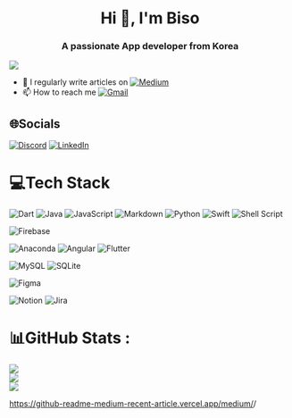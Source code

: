 <h1 align="center">Hi 👋, I'm Biso</h1>

<h3 align="center">A passionate App developer from Korea</h3>

![](https://quotes-github-readme.vercel.app/api?type=horizontal&theme=gruvbox)

- 📝 I regularly write articles on [![Medium](https://img.shields.io/badge/Medium-12100E?logo=medium&logoColor=white)](https://medium.com/@lbiso) 
- 📫 How to reach me [![Gmail](https://img.shields.io/badge/Gmail-D14836?logo=gmail&logoColor=white)](mailto:bisor0627@gmail.com)
<!--
- 🔭 I’m currently working on **DingdongU**
- 🌱 I’m currently learning ...
- 💬 Ask me about ...
- 👯 I’m looking to collaborate on ...
- 🤔 I’m looking for help with ...
- 😄 Pronouns: ...
- ⚡ Fun fact: ...
-->

## 🌐Socials
[![Discord](https://img.shields.io/badge/Discord-%237289DA.svg?logo=discord&logoColor=white)](htttps://discord.gg/SCRWhGJn) [![LinkedIn](https://img.shields.io/badge/LinkedIn-%230077B5.svg?logo=linkedin&logoColor=white)](https://linkedin.com/in/bisor0627) 

# 💻Tech Stack
![Dart](https://img.shields.io/badge/dart-%230175C2.svg?style=for-the-badge&logo=dart&logoColor=white) ![Java](https://img.shields.io/badge/java-%23ED8B00.svg?style=for-the-badge&logo=java&logoColor=white) ![JavaScript](https://img.shields.io/badge/javascript-%23323330.svg?style=for-the-badge&logo=javascript&logoColor=%23F7DF1E) ![Markdown](https://img.shields.io/badge/markdown-%23000000.svg?style=for-the-badge&logo=markdown&logoColor=white) ![Python](https://img.shields.io/badge/python-3670A0?style=for-the-badge&logo=python&logoColor=ffdd54) ![Swift](https://img.shields.io/badge/swift-F54A2A?style=for-the-badge&logo=swift&logoColor=white) ![Shell Script](https://img.shields.io/badge/shell_script-%23121011.svg?style=for-the-badge&logo=gnu-bash&logoColor=white) 

![Firebase](https://img.shields.io/badge/firebase-%23039BE5.svg?style=for-the-badge&logo=firebase) 

![Anaconda](https://img.shields.io/badge/Anaconda-%2344A833.svg?style=for-the-badge&logo=anaconda&logoColor=white) ![Angular](https://img.shields.io/badge/angular-%23DD0031.svg?style=for-the-badge&logo=angular&logoColor=white) ![Flutter](https://img.shields.io/badge/Flutter-%2302569B.svg?style=for-the-badge&logo=Flutter&logoColor=white) 

![MySQL](https://img.shields.io/badge/mysql-%2300f.svg?style=for-the-badge&logo=mysql&logoColor=white) ![SQLite](https://img.shields.io/badge/sqlite-%2307405e.svg?style=for-the-badge&logo=sqlite&logoColor=white) 	

![Figma](https://img.shields.io/badge/figma-%23F24E1E.svg?style=for-the-badge&logo=figma&logoColor=white) 

![Notion](https://img.shields.io/badge/Notion-%23000000.svg?style=for-the-badge&logo=notion&logoColor=white) ![Jira](https://img.shields.io/badge/jira-%230A0FFF.svg?style=for-the-badge&logo=jira&logoColor=white)
# 📊GitHub Stats :
![](https://github-readme-stats.vercel.app/api?username=bisor0627&theme=radical&hide_border=false&include_all_commits=false&count_private=false)<br/>
![](https://github-readme-streak-stats.herokuapp.com/?user=bisor0627&theme=radical&hide_border=false)<br/>
![](https://github-readme-stats.vercel.app/api/top-langs/?username=bisor0627&theme=radical&hide_border=false&include_all_commits=false&count_private=false&layout=compact)
<!--
## 🏆GitHub Trophies
![](https://github-profile-trophy.vercel.app/?username=bisor0627&theme=radical&no-frame=false&no-bg=false&margin-w=4)
---
[![](https://visitcount.itsvg.in/api?id=bisor0627&icon=0&color=0)](https://visitcount.itsvg.in)
### 😂Random Dev Meme
<img src="https://random-memer.herokuapp.com/" width="512px"/>
-->

https://github-readme-medium-recent-article.vercel.app/medium/<medium-username>/<article-index>








